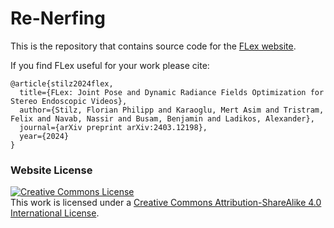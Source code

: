 # Re-Nerfing

This is the repository that contains source code for the [FLex website](https://flexendo.github.io).

If you find FLex useful for your work please cite:
```
@article{stilz2024flex,
  title={FLex: Joint Pose and Dynamic Radiance Fields Optimization for Stereo Endoscopic Videos},
  author={Stilz, Florian Philipp and Karaoglu, Mert Asim and Tristram, Felix and Navab, Nassir and Busam, Benjamin and Ladikos, Alexander},
  journal={arXiv preprint arXiv:2403.12198},
  year={2024}
}
```

### Website License
<a rel="license" href="http://creativecommons.org/licenses/by-sa/4.0/"><img alt="Creative Commons License" style="border-width:0" src="https://i.creativecommons.org/l/by-sa/4.0/88x31.png" /></a><br />This work is licensed under a <a rel="license" href="http://creativecommons.org/licenses/by-sa/4.0/">Creative Commons Attribution-ShareAlike 4.0 International License</a>.
